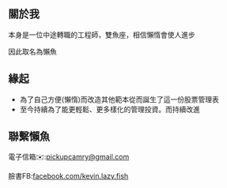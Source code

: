 ## 關於我

本身是一位中途轉職的工程師，雙魚座，相信懶惰會使人進步

因此取名為懶魚

## 緣起

- 為了自己方便(懶惰)而改造其他範本從而誕生了這一份股票管理表
- 至今持續為了能更輕鬆、更多樣化的管理投資。而持續改進

## 聯繫懶魚

電子信箱✉️:[pickupcamry@gmail.com](mailto:pickupcamry@gmail.com)

臉書FB:[facebook.com/kevin.lazy.fish](https://www.facebook.com/kevin.lazy.fish)